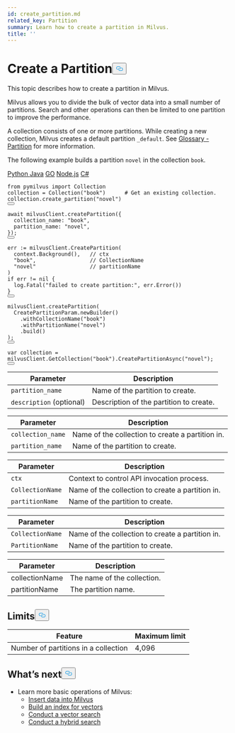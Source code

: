 ```yaml
---
id: create_partition.md
related_key: Partition
summary: Learn how to create a partition in Milvus.
title: ''
---
```

<h1 id="Create-a-Partition" class="common-anchor-header">Create a Partition<button data-href="#Create-a-Partition" class="anchor-icon" translate="no">
      <svg translate="no"
        aria-hidden="true"
        focusable="false"
        height="20"
        version="1.1"
        viewBox="0 0 16 16"
        width="16"
      >
        <path
          fill="#0092E4"
          fill-rule="evenodd"
          d="M4 9h1v1H4c-1.5 0-3-1.69-3-3.5S2.55 3 4 3h4c1.45 0 3 1.69 3 3.5 0 1.41-.91 2.72-2 3.25V8.59c.58-.45 1-1.27 1-2.09C10 5.22 8.98 4 8 4H4c-.98 0-2 1.22-2 2.5S3 9 4 9zm9-3h-1v1h1c1 0 2 1.22 2 2.5S13.98 12 13 12H9c-.98 0-2-1.22-2-2.5 0-.83.42-1.64 1-2.09V6.25c-1.09.53-2 1.84-2 3.25C6 11.31 7.55 13 9 13h4c1.45 0 3-1.69 3-3.5S14.5 6 13 6z"
        ></path>
      </svg>
    </button></h1><p>This topic describes how to create a partition in Milvus.</p>
<p>Milvus allows you to divide the bulk of vector data into a small number of partitions. Search and other operations can then be limited to one partition to improve the performance.</p>
<p>A collection consists of one or more partitions. While creating a new collection, Milvus creates a default partition <code translate="no">_default</code>. See <a href="/docs/zh/glossary.md#Partition">Glossary - Partition</a> for more information.</p>
<p>The following example builds a partition <code translate="no">novel</code> in the collection <code translate="no">book</code>.</p>
<div class="multipleCode">
  <a href="#python">Python </a>
  <a href="#java">Java</a>
  <a href="#go">GO</a>
  <a href="#javascript">Node.js</a>
  <a href="#csharp">C#</a>
</div>
<pre><code translate="no" class="language-python"><span class="hljs-keyword">from</span> pymilvus <span class="hljs-keyword">import</span> Collection
collection = Collection(<span class="hljs-string">&quot;book&quot;</span>)      <span class="hljs-comment"># Get an existing collection.</span>
collection.create_partition(<span class="hljs-string">&quot;novel&quot;</span>)
<button class="copy-code-btn"></button></code></pre>
<pre><code translate="no" class="language-javascript"><span class="hljs-keyword">await</span> milvusClient.<span class="hljs-title function_">createPartition</span>({
  <span class="hljs-attr">collection_name</span>: <span class="hljs-string">&quot;book&quot;</span>,
  <span class="hljs-attr">partition_name</span>: <span class="hljs-string">&quot;novel&quot;</span>,
});
<button class="copy-code-btn"></button></code></pre>
<pre><code translate="no" class="language-go">err := milvusClient.CreatePartition(
  context.Background(),   <span class="hljs-comment">// ctx</span>
  <span class="hljs-string">&quot;book&quot;</span>,                 <span class="hljs-comment">// CollectionName</span>
  <span class="hljs-string">&quot;novel&quot;</span>                 <span class="hljs-comment">// partitionName</span>
)
<span class="hljs-keyword">if</span> err != <span class="hljs-literal">nil</span> {
  log.Fatal(<span class="hljs-string">&quot;failed to create partition:&quot;</span>, err.Error())
}
<button class="copy-code-btn"></button></code></pre>
<pre><code translate="no" class="language-java">milvusClient.<span class="hljs-title function_">createPartition</span>(
  <span class="hljs-title class_">CreatePartitionParam</span>.<span class="hljs-title function_">newBuilder</span>()
    .<span class="hljs-title function_">withCollectionName</span>(<span class="hljs-string">&quot;book&quot;</span>)
    .<span class="hljs-title function_">withPartitionName</span>(<span class="hljs-string">&quot;novel&quot;</span>)
    .<span class="hljs-title function_">build</span>()
);
<button class="copy-code-btn"></button></code></pre>
<pre><code translate="no" class="language-csharp"><span class="hljs-keyword">var</span> collection = milvusClient.<span class="hljs-title class_">GetCollection</span>(<span class="hljs-string">&quot;book&quot;</span>).<span class="hljs-title class_">CreatePartitionAsync</span>(<span class="hljs-string">&quot;novel&quot;</span>);
<button class="copy-code-btn"></button></code></pre>
<table class="language-python">
    <thead>
    <tr>
        <th>Parameter</th>
        <th>Description</th>
    </tr>
    </thead>
    <tbody>
    <tr>
        <td><code translate="no">partition_name</code></td>
        <td>Name of the partition to create.</td>
    </tr>
  <tr>
        <td><code translate="no">description</code> (optional)</td>
        <td>Description of the partition to create.</td>
    </tr>
    </tbody>
</table>
<table class="language-javascript">
    <thead>
    <tr>
      <th>Parameter</th>
      <th>Description</th>
    </tr>
    </thead>
    <tbody>
    <tr>
      <td><code translate="no">collection_name</code></td>
      <td>Name of the collection to create a partition in.</td>
    </tr>
    <tr>
      <td><code translate="no">partition_name</code></td>
      <td>Name of the partition to create.</td>
    </tr>
    </tbody>
</table>
<table class="language-go">
    <thead>
    <tr>
        <th>Parameter</th>
        <th>Description</th>
    </tr>
    </thead>
    <tbody>
    <tr>
        <td><code translate="no">ctx</code></td>
        <td>Context to control API invocation process.</td>
    </tr>
    <tr>
        <td><code translate="no">CollectionName</code></td>
        <td>Name of the collection to create a partition in.</td>
    </tr>
    <tr>
        <td><code translate="no">partitionName</code></td>
        <td>Name of the partition to create.</td>
    </tr>
  </tbody>
</table>
<table class="language-java">
    <thead>
    <tr>
        <th>Parameter</th>
        <th>Description</th>
    </tr>
    </thead>
    <tbody>
    <tr>
        <td><code translate="no">CollectionName</code></td>
        <td>Name of the collection to create a partition in.</td>
    </tr>
    <tr>
        <td><code translate="no">PartitionName</code></td>
        <td>Name of the partition to create.</td>
    </tr>
  </tbody>
</table>
<table class="language-csharp">
    <thead>
        <tr>
            <th>Parameter</th>
            <th>Description</th>
        </tr>
    </thead>
    <tbody>
        <tr>
            <td>collectionName</td>
            <td>The name of the collection.</td>
        </tr>
        <tr>
            <td>partitionName</td>
            <td>The partition name.</td>
        </tr>
    </tbody>
</table>
<h2 id="Limits" class="common-anchor-header">Limits<button data-href="#Limits" class="anchor-icon" translate="no">
      <svg translate="no"
        aria-hidden="true"
        focusable="false"
        height="20"
        version="1.1"
        viewBox="0 0 16 16"
        width="16"
      >
        <path
          fill="#0092E4"
          fill-rule="evenodd"
          d="M4 9h1v1H4c-1.5 0-3-1.69-3-3.5S2.55 3 4 3h4c1.45 0 3 1.69 3 3.5 0 1.41-.91 2.72-2 3.25V8.59c.58-.45 1-1.27 1-2.09C10 5.22 8.98 4 8 4H4c-.98 0-2 1.22-2 2.5S3 9 4 9zm9-3h-1v1h1c1 0 2 1.22 2 2.5S13.98 12 13 12H9c-.98 0-2-1.22-2-2.5 0-.83.42-1.64 1-2.09V6.25c-1.09.53-2 1.84-2 3.25C6 11.31 7.55 13 9 13h4c1.45 0 3-1.69 3-3.5S14.5 6 13 6z"
        ></path>
      </svg>
    </button></h2><table>
<thead>
<tr><th>Feature</th><th>Maximum limit</th></tr>
</thead>
<tbody>
<tr><td>Number of partitions in a collection</td><td>4,096</td></tr>
</tbody>
</table>
<h2 id="Whats-next" class="common-anchor-header">What’s next<button data-href="#Whats-next" class="anchor-icon" translate="no">
      <svg translate="no"
        aria-hidden="true"
        focusable="false"
        height="20"
        version="1.1"
        viewBox="0 0 16 16"
        width="16"
      >
        <path
          fill="#0092E4"
          fill-rule="evenodd"
          d="M4 9h1v1H4c-1.5 0-3-1.69-3-3.5S2.55 3 4 3h4c1.45 0 3 1.69 3 3.5 0 1.41-.91 2.72-2 3.25V8.59c.58-.45 1-1.27 1-2.09C10 5.22 8.98 4 8 4H4c-.98 0-2 1.22-2 2.5S3 9 4 9zm9-3h-1v1h1c1 0 2 1.22 2 2.5S13.98 12 13 12H9c-.98 0-2-1.22-2-2.5 0-.83.42-1.64 1-2.09V6.25c-1.09.53-2 1.84-2 3.25C6 11.31 7.55 13 9 13h4c1.45 0 3-1.69 3-3.5S14.5 6 13 6z"
        ></path>
      </svg>
    </button></h2><ul>
<li>Learn more basic operations of Milvus:
<ul>
<li><a href="/docs/zh/insert_data.md">Insert data into Milvus</a></li>
<li><a href="/docs/zh/build_index.md">Build an index for vectors</a></li>
<li><a href="/docs/zh/search.md">Conduct a vector search</a></li>
<li><a href="/docs/zh/hybridsearch.md">Conduct a hybrid search</a></li>
</ul></li>
</ul>
